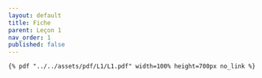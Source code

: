 ```yaml
---
layout: default
title: Fiche
parent: Leçon 1
nav_order: 1
published: false
---
```


`{% pdf "../../assets/pdf/L1/L1.pdf" width=100% height=700px no_link %}`